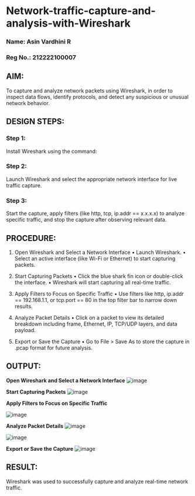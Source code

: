 # Network-traffic-capture-and-analysis-with-Wireshark
### Name: Asin Vardhini R
### Reg No.: 212222100007
## AIM:
To capture and analyze network packets using Wireshark, in order to inspect data flows, identify protocols, and detect any suspicious or unusual network behavior.

## DESIGN STEPS:
### Step 1:
Install Wireshark using the command:

### Step 2:
Launch Wireshark and select the appropriate network interface for live traffic capture.

### Step 3:
Start the capture, apply filters (like http, tcp, ip.addr == x.x.x.x) to analyze specific traffic, and stop the capture after observing relevant data.


## PROCEDURE:
1. Open Wireshark and Select a Network Interface
• Launch Wireshark.
• Select an active interface (like Wi-Fi or Ethernet) to start capturing packets.

2. Start Capturing Packets
• Click the blue shark fin icon or double-click the interface.
• Wireshark will start capturing all real-time traffic.

3. Apply Filters to Focus on Specific Traffic
• Use filters like http, ip.addr == 192.168.1.1, or tcp.port == 80 in the top filter
bar to narrow down results.

4. Analyze Packet Details
• Click on a packet to view its detailed breakdown including frame, Ethernet,
IP, TCP/UDP layers, and data payload.

5. Export or Save the Capture
• Go to File > Save As to store the capture in .pcap format for future analysis.

## OUTPUT:
**Open Wireshark and Select a Network Interface**
![image](https://github.com/user-attachments/assets/dcf5450e-53da-4786-a67b-d9311eb0f57e)

**Start Capturing Packets**
![image](https://github.com/user-attachments/assets/f5a06090-c04e-48fd-b2c8-10c427992e44)

**Apply Filters to Focus on Specific Traffic**

![image](https://github.com/user-attachments/assets/f715376e-7349-440c-8579-0d86fecb319e)

**Analyze Packet Details**
![image](https://github.com/user-attachments/assets/c3167485-765c-4dd6-8e47-78ac20500351)

![image](https://github.com/user-attachments/assets/208ea0ca-9675-4069-8253-e99759139327)


**Export or Save the Capture**
![image](https://github.com/user-attachments/assets/582f1b2c-bdcc-48a9-90e5-1659f17f48be)


## RESULT:
Wireshark was used to successfully capture and analyze real-time network traffic.

